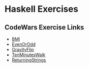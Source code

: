 # Haskell Exercises

## CodeWars Exercise Links
* [BMI](https://www.codewars.com/kata/57a429e253ba3381850000fb/train/haskell)
* [EvenOrOdd](https://www.codewars.com/kata/53da3dbb4a5168369a0000fe/train/haskell)
* [GravityFlip]()
* [TenMinutesWalk](https://www.codewars.com/kata/54da539698b8a2ad76000228/train/haskell)
* [ReturningStrings](https://www.codewars.com/kata/55a70521798b14d4750000a4/train/haskell)